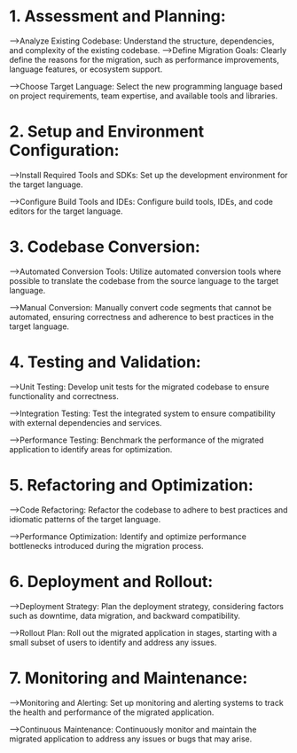 # 1. Assessment and Planning:


-->Analyze Existing Codebase:
Understand the structure, dependencies, and complexity of the existing codebase.
-->Define Migration Goals:
Clearly define the reasons for the migration, such as performance improvements, language features, or ecosystem support.

-->Choose Target Language:
Select the new programming language based on project requirements, team expertise, and available tools and libraries.
# 2. Setup and Environment Configuration:

-->Install Required Tools and SDKs:
Set up the development environment for the target language.

-->Configure Build Tools and IDEs:
Configure build tools, IDEs, and code editors for the target language.
# 3. Codebase Conversion:

-->Automated Conversion Tools:
Utilize automated conversion tools where possible to translate the codebase from the source language to the target language.

-->Manual Conversion:
Manually convert code segments that cannot be automated, ensuring correctness and adherence to best practices in the target language.
# 4. Testing and Validation:

-->Unit Testing:
Develop unit tests for the migrated codebase to ensure functionality and correctness.

-->Integration Testing:
Test the integrated system to ensure compatibility with external dependencies and services.

-->Performance Testing:
Benchmark the performance of the migrated application to identify areas for optimization.
# 5. Refactoring and Optimization:

-->Code Refactoring:
Refactor the codebase to adhere to best practices and idiomatic patterns of the target language.

-->Performance Optimization:
Identify and optimize performance bottlenecks introduced during the migration process.
# 6. Deployment and Rollout:

-->Deployment Strategy:
Plan the deployment strategy, considering factors such as downtime, data migration, and backward compatibility.

-->Rollout Plan:
Roll out the migrated application in stages, starting with a small subset of users to identify and address any issues.
# 7. Monitoring and Maintenance:

-->Monitoring and Alerting:
Set up monitoring and alerting systems to track the health and performance of the migrated application.

-->Continuous Maintenance:
Continuously monitor and maintain the migrated application to address any issues or bugs that may arise.

